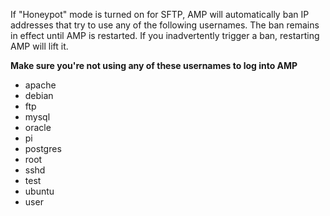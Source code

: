 If "Honeypot" mode is turned on for SFTP, AMP will automatically ban IP addresses that try to use any of the following usernames. The ban remains in effect until AMP is restarted. If you inadvertently trigger a ban, restarting AMP will lift it.

**Make sure you're not using any of these usernames to log into AMP**

* apache
* debian
* ftp
* mysql
* oracle
* pi
* postgres
* root
* sshd
* test
* ubuntu
* user